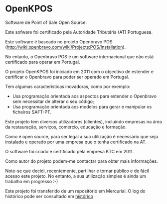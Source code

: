 # OpenKPOS

Software de Point of Sale Open Source.

Este sofware foi certificado pela Autoridade Tributária (AT) Portuguesa.

Este software é baseado no projeto Openbravo POS (http://wiki.openbravo.com/wiki/Projects:POS/Installation).

No entanto, o Openbravo POS é um software internacional que não está certificado para operar em Portugal.

O projeto OpenKPOS foi iniciado em 2011 com o objectivo de estender e certificar o Openbravo para poder ser operado em Portugal.

Tem algumas características inovadoras, como por exemplo:
- Usa programação orientada aos aspectos para estender o Openbravo sem necessitar de alterar o seu código;
- Usa programação orientada aos modelos para gerar e manipular os ficheiros SAFT-PT.

Este projeto tem diversos utilizadores (clientes), incluindo empresas na área da restauração, serviços, comércio, educação e formação.

Como é open source, para ser legal a sua utilização é necessário que seja instalado e operado por uma empresa que o tenha certificado na AT.

O software foi criado e certificado pela empresa KTC em 2011.

Como autor do projeto podem-me contactar para obter mais informações.

Note-se que decidi, recentemente, partilhar e tornar público e de fácil acesso este projeto. No entanto, a sua utilização simples é ainda um trabalho em progresso :-)

Este projeto foi transferido de um repositório em Mercurial. O log do histórico pode ser consultado em [histórico](mercurial-project-history.txt)
